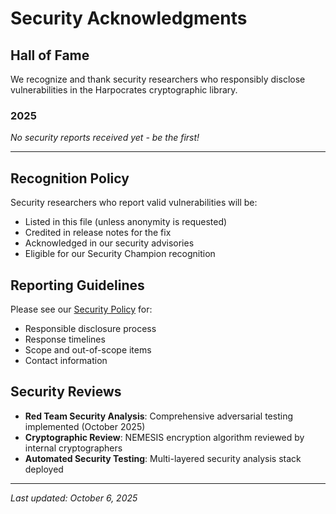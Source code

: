 # Security Acknowledgments

## Hall of Fame

We recognize and thank security researchers who responsibly disclose vulnerabilities in the Harpocrates cryptographic library.

### 2025

*No security reports received yet - be the first!*

---

## Recognition Policy

Security researchers who report valid vulnerabilities will be:
- Listed in this file (unless anonymity is requested)
- Credited in release notes for the fix
- Acknowledged in our security advisories
- Eligible for our Security Champion recognition

## Reporting Guidelines

Please see our [Security Policy](../SECURITY.md) for:
- Responsible disclosure process
- Response timelines  
- Scope and out-of-scope items
- Contact information

## Security Reviews

- **Red Team Security Analysis**: Comprehensive adversarial testing implemented (October 2025)
- **Cryptographic Review**: NEMESIS encryption algorithm reviewed by internal cryptographers
- **Automated Security Testing**: Multi-layered security analysis stack deployed

---

*Last updated: October 6, 2025*